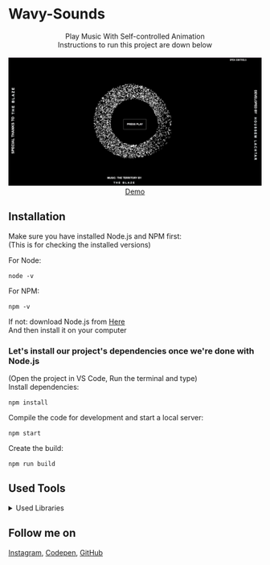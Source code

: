 # Wavy-Sounds
<p align="center">
Play Music With Self-controlled Animation<br>
Instructions to run this project are down below
<br>
<br>        
<a href="https://houssemlachtar.github.io/Wavy-Sounds/">
        <img alt="WavySounds.com" src="./img/Wavy-Sounds.com.jpg" />
    </a>
<br>
<a href="https://houssemlachtar.github.io/Wavy-Sounds/">
        Demo
    </a>
</p>

## Installation
Make sure you have installed Node.js and NPM first:<br>
(This is for checking the installed versions)

For Node:
```
node -v
```
For NPM:
```
npm -v
```

If not: download Node.js from [Here](https://nodejs.org/en/)<br>
And then install it on your computer 

### Let's install our project's dependencies once we're done with Node.js
(Open the project in VS Code, Run the terminal and type)<br>
Install dependencies:

```
npm install
```

Compile the code for development and start a local server:

```
npm start
```

Create the build:

```
npm run build
```
## Used Tools

<details>
  <summary>Used Libraries</summary>
  
<!--START_SECTION:activity-->
1. [JQuery](https://jquery.com)
2. [Pixi.js](https://pixijs.com)
3. [dat.GUI](https://www.npmjs.com/package/dat.gui)

</details>


## Follow me on

[Instagram](https://www.instagram.com/houssem_lachtar/), [Codepen](https://codepen.io/houssem-lachtar), [GitHub](https://github.com/houssemlachtar)






